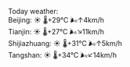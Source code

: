 Today weather:  
Beijing: ☀️   🌡️+29°C 🌬️↑4km/h  
Tianjin: ☀️   🌡️+27°C 🌬️↘11km/h  
Shijiazhuang: ☀️   🌡️+31°C 🌬️↑5km/h  
Tangshan: ☀️   🌡️+34°C 🌬️↙14km/h  
